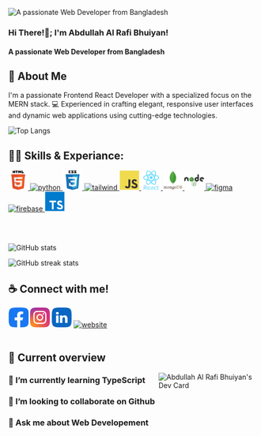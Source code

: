 ![A passionate Web Developer from Bangladesh](https://media.licdn.com/dms/image/D4E16AQGUTxw31bcE0Q/profile-displaybackgroundimage-shrink_350_1400/0/1714733630652?e=1725494400&v=beta&t=DH3lE94dPKfw9_HVfMR0HVPDnQHj4QEwqMPaE2rJ4TM)

### Hi There!👋; I'm Abdullah Al Rafi Bhuiyan!
#### A passionate Web Developer from Bangladesh

## 🚀 About Me
I'm a passionate Frontend React Developer with a specialized focus on the MERN stack. 💻 Experienced in crafting elegant, responsive user interfaces and dynamic web applications using cutting-edge technologies.
<br>

![Top Langs](https://github-readme-stats.vercel.app/api/top-langs/?username=abdullahrafi1234&layout=compact)
<br>

## 👨‍💻 Skills & Experiance: 
<p align="left">
    <a href="https://www.w3.org/html/" target="_blank" rel="noreferrer"> <img src="https://raw.githubusercontent.com/devicons/devicon/master/icons/html5/html5-original-wordmark.svg" alt="html5" width="40" height="40"/> </a>
    <a href="https://www.w3schools.com/python/default.asp" target="_blank" rel="noreferrer"> <img src="https://www.vectorlogo.zone/logos/python/python-icon.svg" alt="python" width="40" height="40"/> </a>
  <a href="https://www.w3schools.com/css/" target="_blank" rel="noreferrer"> <img src="https://raw.githubusercontent.com/devicons/devicon/master/icons/css3/css3-original-wordmark.svg" alt="css3" width="40" height="40"/> </a> 
   <a href="https://tailwindcss.com/" target="_blank" rel="noreferrer"> <img src="https://www.vectorlogo.zone/logos/tailwindcss/tailwindcss-icon.svg" alt="tailwind" width="40" height="40"/> </a> 
    <a href="https://developer.mozilla.org/en-US/docs/Web/JavaScript" target="_blank" rel="noreferrer"> <img src="https://raw.githubusercontent.com/devicons/devicon/master/icons/javascript/javascript-original.svg" alt="javascript" width="40" height="40"/> </a>
    <a href="https://reactjs.org/" target="_blank" rel="noreferrer"> <img src="https://raw.githubusercontent.com/devicons/devicon/master/icons/react/react-original-wordmark.svg" alt="react" width="40" height="40"/> </a>
    <a href="https://www.mongodb.com/" target="_blank" rel="noreferrer"> <img src="https://raw.githubusercontent.com/devicons/devicon/master/icons/mongodb/mongodb-original-wordmark.svg" alt="mongodb" width="40" height="40"/> </a>
    <a href="https://nodejs.org" target="_blank" rel="noreferrer"> <img src="https://raw.githubusercontent.com/devicons/devicon/master/icons/nodejs/nodejs-original-wordmark.svg" alt="nodejs" width="40" height="40"/> </a>
  <a href="https://www.figma.com/" target="_blank" rel="noreferrer"> <img src="https://www.vectorlogo.zone/logos/figma/figma-icon.svg" alt="figma" width="40" height="40"/> </a>
  <a href="https://firebase.google.com/" target="_blank" rel="noreferrer"> <img src="https://www.vectorlogo.zone/logos/firebase/firebase-icon.svg" alt="firebase" width="40" height="40"/> </a>  
  <a href="https://www.typescriptlang.org/" target="_blank" rel="noreferrer"> <img src="https://raw.githubusercontent.com/devicons/devicon/master/icons/typescript/typescript-original.svg" alt="typescript" width="40" height="40"/> </a> </p>

  <br><br>

 ![GitHub stats](https://github-readme-stats.vercel.app/api?username=abdullahrafi1234&show_icons=true)  

![GitHub streak stats](https://streak-stats.demolab.com/?user=abdullahrafi1234)  

  ## ☕ Connect with me!
[<img src='https://github.com/shovoalways/shovoalways/blob/main/img/facebook.png?raw=true' alt='facebook' height='40'>](https://www.facebook.com/abdullahal.rafibhuiyan)  [<img src='https://github.com/shovoalways/shovoalways/blob/main/img/instagram.png?raw=true' alt='instagram' height='40'>](https://github.com/abdullahrafi1234) [<img src='https://github.com/shovoalways/shovoalways/blob/main/img/linkedin.png?raw=true' alt='linkedin' height='40'>](https://www.linkedin.com/in/abdullah-al-rafi-bhuiyan/) [<img src='https://cdn.jsdelivr.net/npm/simple-icons@3.0.1/icons/icloud.svg' alt='website' height='40'>](https://rafi-react-portfolio.netlify.app/)
  <br><br>

## :eyes: Current overview

<div align="left">
  <a href="https://app.daily.dev/rafi1234"><img align='right' src="https://api.daily.dev/devcards/v2/h8cgN7bMSLttUjcQyaLY8.png?type=default&r=r7s" width="200" alt="Abdullah Al Rafi Bhuiyan's Dev Card"/></a>
</div>

### 🌱 I’m currently learning TypeScript 
### 👯 I’m looking to collaborate on Github 
### 💬 Ask me about Web Developement 

<br />

